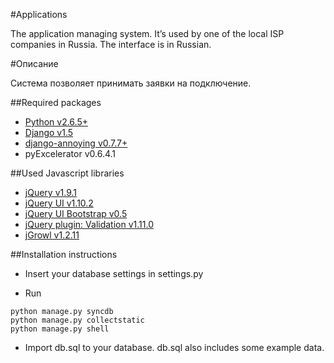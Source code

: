 #Applications

The application managing system. It’s used by one of the local ISP companies in Russia.
The interface is in Russian.

#Описание

Система позволяет принимать заявки на подключение.

##Required packages

* [Python v2.6.5+](http://www.python.org)
* [Django v1.5](http://djangoproject.com)
* [django-annoying v0.7.7+](https://github.com/skorokithakis/django-annoying)
* pyExcelerator v0.6.4.1

##Used Javascript libraries
* [jQuery v1.9.1](http://jquery.com/)
* [jQuery UI v1.10.2](http://jqueryui.com/)
* [jQuery UI Bootstrap v0.5](http://addyosmani.github.com/jquery-ui-bootstrap/)
* [jQuery plugin: Validation v1.11.0](http://bassistance.de/jquery-plugins/jquery-plugin-validation/)
* [jGrowl v1.2.11]( https://github.com/stanlemon/jGrowl)

##Installation instructions

* Insert your database settings in settings.py

* Run
```
python manage.py syncdb
python manage.py collectstatic
python manage.py shell
```

* Import db.sql to your database. db.sql also includes some example data.